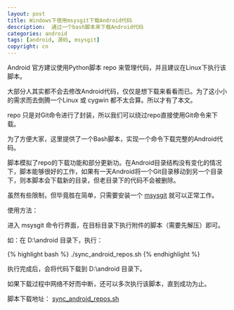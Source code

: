 ```yaml
---
layout: post
title: Windows下使用msysgit下载Android代码
description:  通过一个bash脚本来下载Android代码
categories: android
tags: [android, 源码, msysgit]
copyright: cn
---
```


Android 官方建议使用Python脚本 repo 来管理代码，并且建议在Linux下执行该脚本。

大部分人其实都不会去修改Android代码，仅仅是想下载来看看而已。为了这小小的需求而去倒腾一个Linux 或 cygwin 都不太合算。所以才有了本文。

repo 只是对Git命令进行了封装，所以我们可以绕过repo直接使用Git命令来下载。

为了方便大家，这里提供了一个Bash脚本，实现一个命令下载完整的Android代码。

脚本模拟了repo的下载功能和部分更新功。在Android目录结构没有变化的情况下，脚本能够很好的工作，如果有一天Android将一个Git目录移动到另一个目录下，则本脚本会下载新的目录，但老目录下的代码不会被删除。

虽然有些限制，但毕竟胜在简单，只需要安装一个 [msysgit](http://code.google.com/p/msysgit/) 就可以正常工作。

使用方法：

进入 msysgit 命令行界面，在目标目录下执行附件的脚本（需要先解压）即可。
 
如：在 D:\android 目录下，执行： 

{% highlight bash %}
./sync_android_repos.sh
{% endhighlight %}

执行完成后，会将代码下载到 D:\android 目录下。

如果下载过程中网络不好而中断，还可以多次执行该脚本，直到成功为止。

脚本下载地址： [sync_android_repos.sh](/attachments/sync_android_repos.sh)

